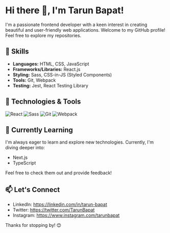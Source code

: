 
# Hi there 👋, I'm Tarun Bapat!

I'm a passionate frontend developer with a keen interest in creating beautiful and user-friendly web applications. Welcome to my GitHub profile! Feel free to explore my repositories.

## 🚀 Skills

- **Languages:** HTML, CSS, JavaScript
- **Frameworks/Libraries:** React.js
- **Styling:** Sass, CSS-in-JS (Styled Components)
- **Tools:** Git, Webpack
- **Testing:** Jest, React Testing Library

## 🔧 Technologies & Tools

![React](https://img.shields.io/badge/-React-61DAFB?style=flat&logo=react&logoColor=white)
![Sass](https://img.shields.io/badge/-Sass-CC6699?style=flat&logo=sass&logoColor=white)
![Git](https://img.shields.io/badge/-Git-F05032?style=flat&logo=git&logoColor=white)
![Webpack](https://img.shields.io/badge/-Webpack-8DD6F9?style=flat&logo=webpack&logoColor=white)

## 🌱 Currently Learning

I'm always eager to learn and explore new technologies. Currently, I'm diving deeper into:

- Next.js
- TypeScript

Feel free to check them out and provide feedback!

## 📫 Let's Connect

- LinkedIn: https://linkedin.com/in/tarun-bapat
- Twitter: https://twitter.com/TarunBapat
- Instagram: https://www.instagram.com/tarunbapat


Thanks for stopping by! 😊
